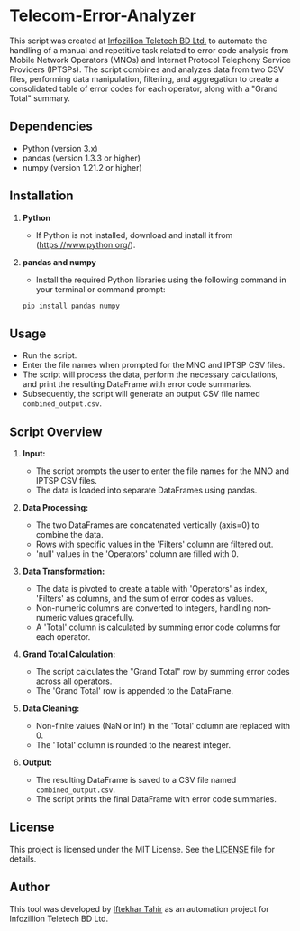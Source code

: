 # Telecom-Error-Analyzer

This script was created at [Infozillion Teletech BD Ltd.](https://www.infotelebd.com/) to automate the handling of a manual and repetitive task related to error code analysis from Mobile Network Operators (MNOs) and Internet Protocol Telephony Service Providers (IPTSPs). The script combines and analyzes data from two CSV files, performing data manipulation, filtering, and aggregation to create a consolidated table of error codes for each operator, along with a "Grand Total" summary.

## Dependencies

- Python (version 3.x)
- pandas (version 1.3.3 or higher)
- numpy (version 1.21.2 or higher)

## Installation

1. **Python**
   
   - If Python is not installed, download and install it from (https://www.python.org/).

2. **pandas and numpy**

   - Install the required Python libraries using the following command in your terminal or command prompt:

    ```python
    pip install pandas numpy
    ```
    
## Usage

- Run the script.
- Enter the file names when prompted for the MNO and IPTSP CSV files.
- The script will process the data, perform the necessary calculations, and print the resulting DataFrame with error code summaries.
- Subsequently, the script will generate an output CSV file named `combined_output.csv`.

## Script Overview

1. **Input:**

   - The script prompts the user to enter the file names for the MNO and IPTSP CSV files.
   - The data is loaded into separate DataFrames using pandas.

2. **Data Processing:**

   - The two DataFrames are concatenated vertically (axis=0) to combine the data.
   - Rows with specific values in the 'Filters' column are filtered out.
   - 'null' values in the 'Operators' column are filled with 0.

3. **Data Transformation:**

   - The data is pivoted to create a table with 'Operators' as index, 'Filters' as columns, and the sum of error codes as values.
   - Non-numeric columns are converted to integers, handling non-numeric values gracefully.
   - A 'Total' column is calculated by summing error code columns for each operator.

4. **Grand Total Calculation:**

   - The script calculates the "Grand Total" row by summing error codes across all operators.
   - The 'Grand Total' row is appended to the DataFrame.

5. **Data Cleaning:**

   - Non-finite values (NaN or inf) in the 'Total' column are replaced with 0.
   - The 'Total' column is rounded to the nearest integer.

6. **Output:**

   - The resulting DataFrame is saved to a CSV file named `combined_output.csv`.
   - The script prints the final DataFrame with error code summaries.

## License

This project is licensed under the MIT License. See the [LICENSE](https://github.com/iftekharmickey/Telecom-Error-Analyzer/blob/main/LICENSE) file for details.

## Author

This tool was developed by [Iftekhar Tahir](https://github.com/iftekharmickey/) as an automation project for Infozillion Teletech BD Ltd.



